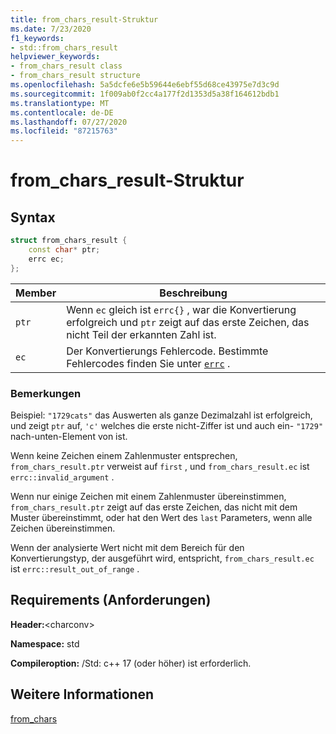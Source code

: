 ```yaml
---
title: from_chars_result-Struktur
ms.date: 7/23/2020
f1_keywords:
- std::from_chars_result
helpviewer_keywords:
- from_chars_result class
- from_chars_result structure
ms.openlocfilehash: 5a5dcfe6e5b59644e6ebf55d68ce43975e7d3c9d
ms.sourcegitcommit: 1f009ab0f2cc4a177f2d1353d5a38f164612bdb1
ms.translationtype: MT
ms.contentlocale: de-DE
ms.lasthandoff: 07/27/2020
ms.locfileid: "87215763"
---
```

# <a name="from_chars_result-struct"></a>from_chars_result-Struktur

## <a name="syntax"></a>Syntax

```cpp
struct from_chars_result {
    const char* ptr;
    errc ec;
};
```

|Member|Beschreibung|
|--|--|
|`ptr`| Wenn `ec` gleich ist `errc{}` , war die Konvertierung erfolgreich und `ptr` zeigt auf das erste Zeichen, das nicht Teil der erkannten Zahl ist. |
|`ec` | Der Konvertierungs Fehlercode. Bestimmte Fehlercodes finden Sie unter [`errc`](system-error-enums.md#errc) .|

### <a name="remarks"></a>Bemerkungen

Beispiel: `"1729cats"` das Auswerten als ganze Dezimalzahl ist erfolgreich, und zeigt `ptr` auf, `'c'` welches die erste nicht-Ziffer ist und auch ein- `"1729"` nach-unten-Element von ist.

Wenn keine Zeichen einem Zahlenmuster entsprechen, `from_chars_result.ptr` verweist auf `first` , und `from_chars_result.ec` ist `errc::invalid_argument` .

Wenn nur einige Zeichen mit einem Zahlenmuster übereinstimmen, `from_chars_result.ptr` zeigt auf das erste Zeichen, das nicht mit dem Muster übereinstimmt, oder hat den Wert des `last` Parameters, wenn alle Zeichen übereinstimmen.

Wenn der analysierte Wert nicht mit dem Bereich für den Konvertierungstyp, der ausgeführt wird, entspricht, `from_chars_result.ec` ist `errc::result_out_of_range` .

## <a name="requirements"></a>Requirements (Anforderungen)

**Header:**\<charconv>

**Namespace:** std

**Compileroption:** /Std: c++ 17 (oder höher) ist erforderlich.

## <a name="see-also"></a>Weitere Informationen

[from_chars](charconv-functions.md#from_chars)
